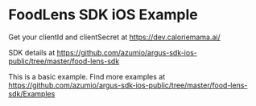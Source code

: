 # FoodLens SDK iOS Example

Get your clientId and clientSecret at https://dev.caloriemama.ai/

SDK details at https://github.com/azumio/argus-sdk-ios-public/tree/master/food-lens-sdk

This is a basic example. Find more examples at https://github.com/azumio/argus-sdk-ios-public/tree/master/food-lens-sdk/Examples
